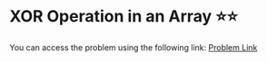 # XOR Operation in an Array ⭐⭐
You can access the problem using the following link: [Problem Link](https://leetcode.com/problems/xor-operation-in-an-array/description/)